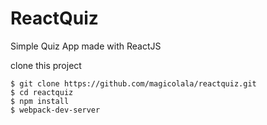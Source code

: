 # ReactQuiz
Simple Quiz App made with ReactJS

clone this project



```
$ git clone https://github.com/magicolala/reactquiz.git
$ cd reactquiz
$ npm install
$ webpack-dev-server
```

